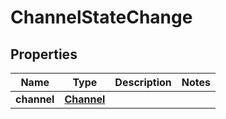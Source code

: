 
# ChannelStateChange

## Properties
Name | Type | Description | Notes
------------ | ------------- | ------------- | -------------
**channel** | [**Channel**](Channel.md) |  | 



